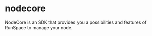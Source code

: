 # nodecore
NodeCore is an SDK that provides you a possibilities and features of RunSpace to manage your node.
